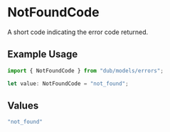 # NotFoundCode

A short code indicating the error code returned.

## Example Usage

```typescript
import { NotFoundCode } from "dub/models/errors";

let value: NotFoundCode = "not_found";
```

## Values

```typescript
"not_found"
```